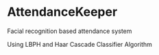# AttendanceKeeper

Facial recognition based attendance system











Using LBPH and Haar Cascade Classifier Algorithm
